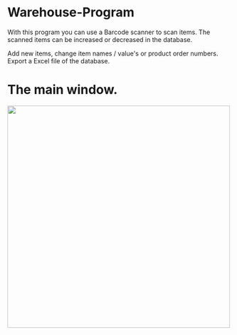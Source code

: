 # Warehouse-Program
With this program you can use a Barcode scanner to scan items.
The scanned items can be increased or decreased in the database.

Add new items, change item names / value's or product order numbers.
Export a Excel file of the database.

# The main window.
<image src="https://user-images.githubusercontent.com/107874678/203846207-38a20193-630d-4b4f-99f3-f2a015c1baea.png" width="500">


